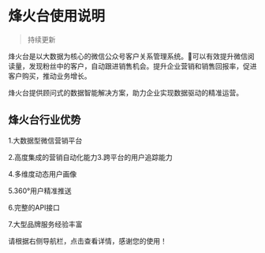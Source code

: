 # 烽火台使用说明

> 持续更新

烽火台是以大数据为核心的微信公众号客户关系管理系统。可以有效提升微信阅读量，发现粉丝中的客户，自动跟进销售机会。提升企业营销和销售回报率，促进客户购买，推动业务增长。

烽火台提供顾问式的数据智能解决方案，助力企业实现数据驱动的精准运营。

## 烽火台行业优势

1.大数据型微信营销平台

2.高度集成的营销自动化能力3.跨平台的用户追踪能力

4.多维度动态用户画像

5.360°用户精准推送

6.完整的API接口

7.大型品牌服务经验丰富



请根据右侧导航栏，点击查看详情，感谢您的使用！

